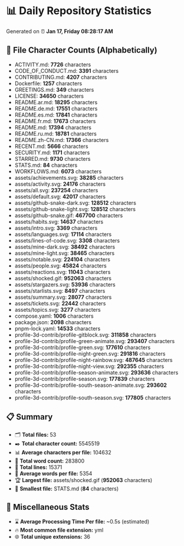 # 📊 Daily Repository Statistics
Generated on ⏰ **Jan 17, Friday 08:28:17 AM**

## 📂 File Character Counts (Alphabetically)
- ACTIVITY.md: **7726** characters
- CODE_OF_CONDUCT.md: **3391** characters
- CONTRIBUTING.md: **4207** characters
- Dockerfile: **1257** characters
- GREETINGS.md: **349** characters
- LICENSE: **34650** characters
- README.ar.md: **18295** characters
- README.de.md: **17551** characters
- README.es.md: **17841** characters
- README.fr.md: **17673** characters
- README.md: **17394** characters
- README.ru.md: **18781** characters
- README.zh-CN.md: **17366** characters
- RECENT.md: **5666** characters
- SECURITY.md: **1171** characters
- STARRED.md: **9730** characters
- STATS.md: **84** characters
- WORKFLOWS.md: **6073** characters
- assets/achievements.svg: **38285** characters
- assets/activity.svg: **24176** characters
- assets/all.svg: **237254** characters
- assets/default.svg: **42017** characters
- assets/github-snake-dark.svg: **128512** characters
- assets/github-snake-light.svg: **128512** characters
- assets/github-snake.gif: **467700** characters
- assets/habits.svg: **14637** characters
- assets/intro.svg: **3369** characters
- assets/languages.svg: **17114** characters
- assets/lines-of-code.svg: **3308** characters
- assets/mine-dark.svg: **38492** characters
- assets/mine-light.svg: **38465** characters
- assets/notable.svg: **224104** characters
- assets/people.svg: **45824** characters
- assets/reactions.svg: **11043** characters
- assets/shocked.gif: **952063** characters
- assets/stargazers.svg: **53936** characters
- assets/starlists.svg: **8497** characters
- assets/summary.svg: **28077** characters
- assets/tickets.svg: **22442** characters
- assets/topics.svg: **3277** characters
- compose.yaml: **1006** characters
- package.json: **2098** characters
- pnpm-lock.yaml: **14533** characters
- profile-3d-contrib/profile-gitblock.svg: **311858** characters
- profile-3d-contrib/profile-green-animate.svg: **293407** characters
- profile-3d-contrib/profile-green.svg: **177610** characters
- profile-3d-contrib/profile-night-green.svg: **291816** characters
- profile-3d-contrib/profile-night-rainbow.svg: **487645** characters
- profile-3d-contrib/profile-night-view.svg: **292355** characters
- profile-3d-contrib/profile-season-animate.svg: **293636** characters
- profile-3d-contrib/profile-season.svg: **177839** characters
- profile-3d-contrib/profile-south-season-animate.svg: **293602** characters
- profile-3d-contrib/profile-south-season.svg: **177805** characters

## 📋 Summary
- 🗂️ **Total files:** 53
- ✒️ **Total character count:** 5545519
- 📊 **Average characters per file:** 104632
- 📝 **Total word count:** 283800
- 🧾 **Total lines:** 15371
- 📐 **Average words per file:** 5354
- 🏆 **Largest file:** assets/shocked.gif (**952063** characters)
- 🥉 **Smallest file:** STATS.md (**84** characters)

## 🌟 Miscellaneous Stats
- ⌛ **Average Processing Time Per file:** ~0.5s (estimated)
- 🔥 **Most common file extension:** yml
- 🌐 **Total unique extensions:** 36
